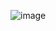 ![image](https://github.com/SonyaSorokina/PRiTROlab1-1/assets/125186901/f16252f6-f9ff-43cd-a6f7-41bdd606c633)
